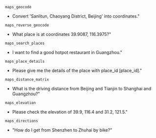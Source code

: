 `maps_geocode`
 - Convert 'Sanlitun, Chaoyang District, Beijing' into coordinates."

`maps_reverse_geocode`
- What place is at coordinates 39.9087, 116.3975?"

`maps_search_places`
- I want to find a good hotpot restaurant in Guangzhou."

`maps_place_details`
- Please give me the details of the place with place_id [place_id]."

`maps_distance_matrix`
- What is the driving distance from Beijing and Tianjin to Shanghai and Guangzhou?"

`maps_elevation`
- Please check the elevation of 39.9, 116.4 and 31.2, 121.5."

`maps_directions`
- "How do I get from Shenzhen to Zhuhai by bike?"
